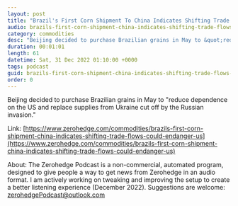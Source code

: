 ```yaml
---
layout: post
title: "Brazil's First Corn Shipment To China Indicates Shifting Trade Flows Could Endanger US Dominance"
audio: brazils-first-corn-shipment-china-indicates-shifting-trade-flows-could-endanger-us-10
category: commodities
desc: "Beijing decided to purchase Brazilian grains in May to &quot;reduce dependence on the US and replace supplies from Ukraine cut off by the Russian invasion.&quot; "
duration: 00:01:01
length: 61
datetime: Sat, 31 Dec 2022 01:10:00 +0000
tags: podcast
guid: brazils-first-corn-shipment-china-indicates-shifting-trade-flows-could-endanger-us-0
order: 0
---
```

Beijing decided to purchase Brazilian grains in May to &quot;reduce dependence on the US and replace supplies from Ukraine cut off by the Russian invasion.&quot; 

Link: [https://www.zerohedge.com/commodities/brazils-first-corn-shipment-china-indicates-shifting-trade-flows-could-endanger-us](https://www.zerohedge.com/commodities/brazils-first-corn-shipment-china-indicates-shifting-trade-flows-could-endanger-us)

About: The Zerohedge Podcast is a non-commercial, automated program, designed to give people a way to get news from Zerohedge in an audio format.  I am actively working on tweaking and improving the setup to create a better listening experience (December 2022).  Suggestions are welcome: [zerohedgePodcast@outlook.com](mailto:zerohedgePodcast@outlook.com)